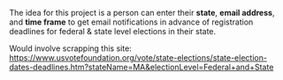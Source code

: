 The idea for this project is a person can enter their __state__, __email address__, and __time frame__ to get email notifications in advance of registration deadlines for federal & state level elections in their state.

Would involve scrapping this site: https://www.usvotefoundation.org/vote/state-elections/state-election-dates-deadlines.htm?stateName=MA&electionLevel=Federal+and+State

